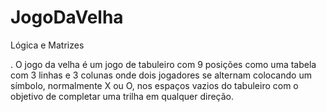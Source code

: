 # JogoDaVelha
 Lógica e Matrizes
 
 . O jogo da velha é um jogo de tabuleiro com 9 posições como uma tabela com 3 linhas e 3 colunas onde dois jogadores se alternam colocando um símbolo, normalmente X ou O, nos espaços vazios do tabuleiro com o objetivo de completar uma trilha em qualquer direção.
